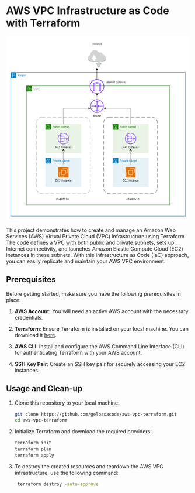 # AWS VPC Infrastructure as Code with Terraform

![aws-vpc](aws-vpc.png)

This project demonstrates how to create and manage an Amazon Web Services (AWS) Virtual Private Cloud (VPC) infrastructure using Terraform. The code defines a VPC with both public and private subnets, sets up Internet connectivity, and launches Amazon Elastic Compute Cloud (EC2) instances in these subnets. With this Infrastructure as Code (IaC) approach, you can easily replicate and maintain your AWS VPC environment.

## Prerequisites

Before getting started, make sure you have the following prerequisites in place:

1. **AWS Account**: You will need an active AWS account with the necessary credentials.

2. **Terraform**: Ensure Terraform is installed on your local machine. You can download it [here](https://www.terraform.io/downloads.html).

3. **AWS CLI**: Install and configure the AWS Command Line Interface (CLI) for authenticating Terraform with your AWS account.

4. **SSH Key Pair**: Create an SSH key pair for securely accessing your EC2 instances.

## Usage and Clean-up ##

1. Clone this repository to your local machine:

   ```bash
   git clone https://github.com/geloasacode/aws-vpc-terraform.git
   cd aws-vpc-terraform

2. Initialize Terraform and download the required providers:
    ```bash
    terraform init
    terraform plan
    terraform apply

3. To destroy the created resources and teardown the AWS VPC infrastructure, use the following command:

   ```bash
    terraform destroy -auto-approve
